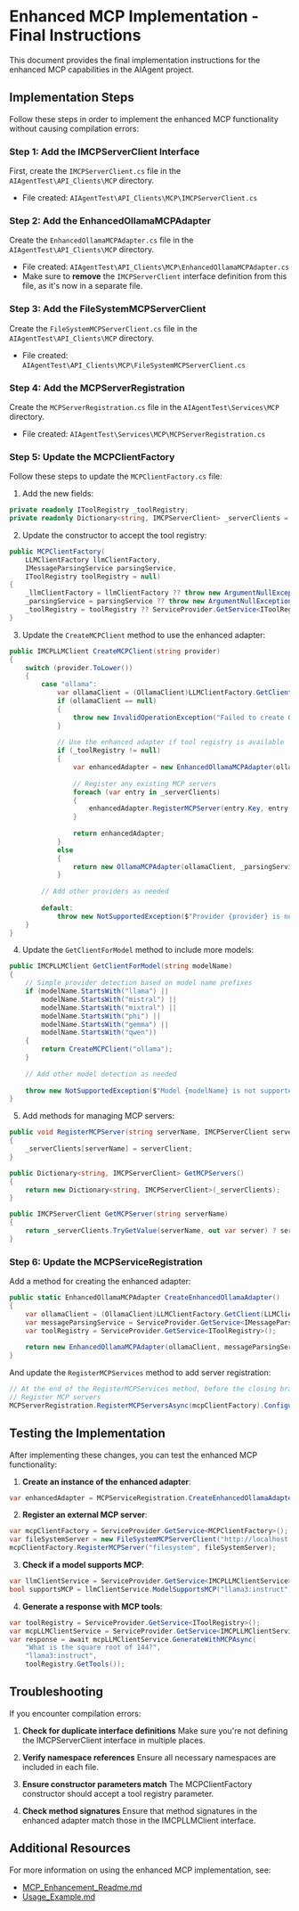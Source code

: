 # Enhanced MCP Implementation - Final Instructions

This document provides the final implementation instructions for the enhanced MCP capabilities in the AIAgent project.

## Implementation Steps

Follow these steps in order to implement the enhanced MCP functionality without causing compilation errors:

### Step 1: Add the IMCPServerClient Interface

First, create the `IMCPServerClient.cs` file in the `AIAgentTest\API_Clients\MCP` directory.
- File created: `AIAgentTest\API_Clients\MCP\IMCPServerClient.cs`

### Step 2: Add the EnhancedOllamaMCPAdapter

Create the `EnhancedOllamaMCPAdapter.cs` file in the `AIAgentTest\API_Clients\MCP` directory.
- File created: `AIAgentTest\API_Clients\MCP\EnhancedOllamaMCPAdapter.cs` 
- Make sure to **remove** the `IMCPServerClient` interface definition from this file, as it's now in a separate file.

### Step 3: Add the FileSystemMCPServerClient

Create the `FileSystemMCPServerClient.cs` file in the `AIAgentTest\API_Clients\MCP` directory.
- File created: `AIAgentTest\API_Clients\MCP\FileSystemMCPServerClient.cs`

### Step 4: Add the MCPServerRegistration

Create the `MCPServerRegistration.cs` file in the `AIAgentTest\Services\MCP` directory.
- File created: `AIAgentTest\Services\MCP\MCPServerRegistration.cs`

### Step 5: Update the MCPClientFactory

Follow these steps to update the `MCPClientFactory.cs` file:

1. Add the new fields:
```csharp
private readonly IToolRegistry _toolRegistry;
private readonly Dictionary<string, IMCPServerClient> _serverClients = new Dictionary<string, IMCPServerClient>();
```

2. Update the constructor to accept the tool registry:
```csharp
public MCPClientFactory(
    LLMClientFactory llmClientFactory,
    IMessageParsingService parsingService,
    IToolRegistry toolRegistry = null)
{
    _llmClientFactory = llmClientFactory ?? throw new ArgumentNullException(nameof(llmClientFactory));
    _parsingService = parsingService ?? throw new ArgumentNullException(nameof(parsingService));
    _toolRegistry = toolRegistry ?? ServiceProvider.GetService<IToolRegistry>();
}
```

3. Update the `CreateMCPClient` method to use the enhanced adapter:
```csharp
public IMCPLLMClient CreateMCPClient(string provider)
{
    switch (provider.ToLower())
    {
        case "ollama":
            var ollamaClient = (OllamaClient)LLMClientFactory.GetClient(LLMClientFactory.ProviderType.Ollama);
            if (ollamaClient == null)
            {
                throw new InvalidOperationException("Failed to create Ollama client");
            }
            
            // Use the enhanced adapter if tool registry is available
            if (_toolRegistry != null)
            {
                var enhancedAdapter = new EnhancedOllamaMCPAdapter(ollamaClient, _parsingService, _toolRegistry);
                
                // Register any existing MCP servers
                foreach (var entry in _serverClients)
                {
                    enhancedAdapter.RegisterMCPServer(entry.Key, entry.Value);
                }
                
                return enhancedAdapter;
            }
            else
            {
                return new OllamaMCPAdapter(ollamaClient, _parsingService);
            }
            
        // Add other providers as needed
            
        default:
            throw new NotSupportedException($"Provider {provider} is not supported for MCP");
    }
}
```

4. Update the `GetClientForModel` method to include more models:
```csharp
public IMCPLLMClient GetClientForModel(string modelName)
{
    // Simple provider detection based on model name prefixes
    if (modelName.StartsWith("llama") || 
        modelName.StartsWith("mistral") || 
        modelName.StartsWith("mixtral") ||
        modelName.StartsWith("phi") ||
        modelName.StartsWith("gemma") ||
        modelName.StartsWith("qwen"))
    {
        return CreateMCPClient("ollama");
    }
    
    // Add other model detection as needed
    
    throw new NotSupportedException($"Model {modelName} is not supported for MCP");
}
```

5. Add methods for managing MCP servers:
```csharp
public void RegisterMCPServer(string serverName, IMCPServerClient serverClient)
{
    _serverClients[serverName] = serverClient;
}

public Dictionary<string, IMCPServerClient> GetMCPServers()
{
    return new Dictionary<string, IMCPServerClient>(_serverClients);
}

public IMCPServerClient GetMCPServer(string serverName)
{
    return _serverClients.TryGetValue(serverName, out var server) ? server : null;
}
```

### Step 6: Update the MCPServiceRegistration

Add a method for creating the enhanced adapter:
```csharp
public static EnhancedOllamaMCPAdapter CreateEnhancedOllamaAdapter()
{
    var ollamaClient = (OllamaClient)LLMClientFactory.GetClient(LLMClientFactory.ProviderType.Ollama);
    var messageParsingService = ServiceProvider.GetService<IMessageParsingService>();
    var toolRegistry = ServiceProvider.GetService<IToolRegistry>();
    
    return new EnhancedOllamaMCPAdapter(ollamaClient, messageParsingService, toolRegistry);
}
```

And update the `RegisterMCPServices` method to add server registration:
```csharp
// At the end of the RegisterMCPServices method, before the closing brace:
// Register MCP servers
MCPServerRegistration.RegisterMCPServersAsync(mcpClientFactory).ConfigureAwait(false);
```

## Testing the Implementation

After implementing these changes, you can test the enhanced MCP functionality:

1. **Create an instance of the enhanced adapter**:
```csharp
var enhancedAdapter = MCPServiceRegistration.CreateEnhancedOllamaAdapter();
```

2. **Register an external MCP server**:
```csharp
var mcpClientFactory = ServiceProvider.GetService<MCPClientFactory>();
var fileSystemServer = new FileSystemMCPServerClient("http://localhost:3000");
mcpClientFactory.RegisterMCPServer("filesystem", fileSystemServer);
```

3. **Check if a model supports MCP**:
```csharp
var llmClientService = ServiceProvider.GetService<IMCPLLMClientService>();
bool supportsMCP = llmClientService.ModelSupportsMCP("llama3:instruct");
```

4. **Generate a response with MCP tools**:
```csharp
var toolRegistry = ServiceProvider.GetService<IToolRegistry>();
var mcpLLMClientService = ServiceProvider.GetService<IMCPLLMClientService>();
var response = await mcpLLMClientService.GenerateWithMCPAsync(
    "What is the square root of 144?", 
    "llama3:instruct", 
    toolRegistry.GetTools());
```

## Troubleshooting

If you encounter compilation errors:

1. **Check for duplicate interface definitions**
   Make sure you're not defining the IMCPServerClient interface in multiple places.

2. **Verify namespace references**
   Ensure all necessary namespaces are included in each file.

3. **Ensure constructor parameters match**
   The MCPClientFactory constructor should accept a tool registry parameter.

4. **Check method signatures**
   Ensure that method signatures in the enhanced adapter match those in the IMCPLLMClient interface.

## Additional Resources

For more information on using the enhanced MCP implementation, see:

- [MCP_Enhancement_Readme.md](MCP_Enhancement_Readme.md)
- [Usage_Example.md](Usage_Example.md)
